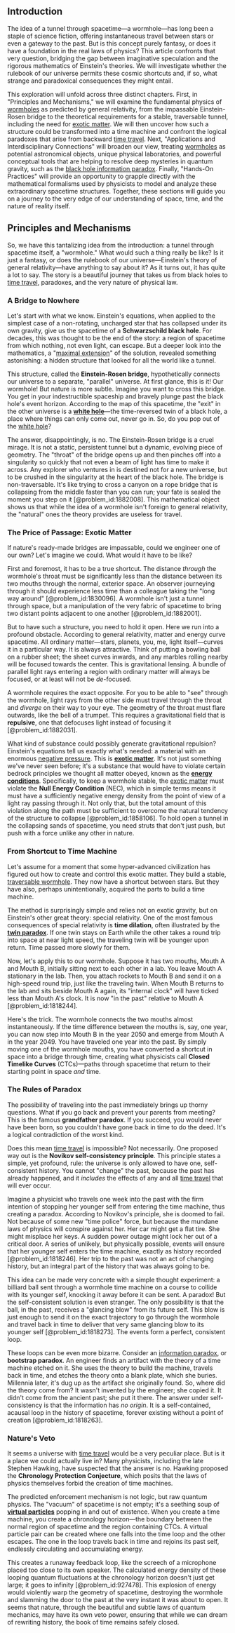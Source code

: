 ## Introduction
The idea of a tunnel through spacetime—a wormhole—has long been a staple of science fiction, offering instantaneous travel between stars or even a gateway to the past. But is this concept purely fantasy, or does it have a foundation in the real laws of physics? This article confronts that very question, bridging the gap between imaginative speculation and the rigorous mathematics of Einstein's theories. We will investigate whether the rulebook of our universe permits these cosmic shortcuts and, if so, what strange and paradoxical consequences they might entail.

This exploration will unfold across three distinct chapters. First, in "Principles and Mechanisms," we will examine the fundamental physics of [wormholes](@article_id:158393) as predicted by general relativity, from the impassable Einstein-Rosen bridge to the theoretical requirements for a stable, traversable tunnel, including the need for [exotic matter](@article_id:199166). We will then uncover how such a structure could be transformed into a time machine and confront the logical paradoxes that arise from backward [time travel](@article_id:187883). Next, "Applications and Interdisciplinary Connections" will broaden our view, treating [wormholes](@article_id:158393) as potential astronomical objects, unique physical laboratories, and powerful conceptual tools that are helping to resolve deep mysteries in quantum gravity, such as the [black hole information paradox](@article_id:139646). Finally, "Hands-On Practices" will provide an opportunity to grapple directly with the mathematical formalisms used by physicists to model and analyze these extraordinary spacetime structures. Together, these sections will guide you on a journey to the very edge of our understanding of space, time, and the nature of reality itself.

## Principles and Mechanisms

So, we have this tantalizing idea from the introduction: a tunnel through spacetime itself, a "wormhole." What would such a thing really be like? Is it just a fantasy, or does the rulebook of our universe—Einstein's theory of general relativity—have anything to say about it? As it turns out, it has quite a lot to say. The story is a beautiful journey that takes us from black holes to [time travel](@article_id:187883), paradoxes, and the very nature of physical law.

### A Bridge to Nowhere

Let's start with what we know. Einstein's equations, when applied to the simplest case of a non-rotating, uncharged star that has collapsed under its own gravity, give us the spacetime of a **Schwarzschild black hole**. For decades, this was thought to be the end of the story: a region of spacetime from which nothing, not even light, can escape. But a deeper look into the mathematics, a "[maximal extension](@article_id:187899)" of the solution, revealed something astonishing: a hidden structure that looked for all the world like a tunnel.

This structure, called the **Einstein-Rosen bridge**, hypothetically connects our universe to a separate, "parallel" universe. At first glance, this is it! Our wormhole! But nature is more subtle. Imagine you want to cross this bridge. You get in your indestructible spaceship and bravely plunge past the black hole's event horizon. According to the map of this spacetime, the "exit" in the other universe is a **[white hole](@article_id:194219)**—the time-reversed twin of a black hole, a place where things can only come out, never go in. So, do you pop out of the [white hole](@article_id:194219)?

The answer, disappointingly, is no. The Einstein-Rosen bridge is a cruel mirage. It is not a static, persistent tunnel but a dynamic, evolving piece of geometry. The "throat" of the bridge opens up and then pinches off into a singularity so quickly that not even a beam of light has time to make it across. Any explorer who ventures in is destined not for a new universe, but to be crushed in the singularity at the heart of the black hole. The bridge is non-traversable. It's like trying to cross a canyon on a rope bridge that is collapsing from the middle faster than you can run; your fate is sealed the moment you step on it [@problem_id:1882008]. This mathematical object shows us that while the idea of a wormhole isn't foreign to general relativity, the "natural" ones the theory provides are useless for travel.

### The Price of Passage: Exotic Matter

If nature's ready-made bridges are impassable, could we engineer one of our own? Let's imagine we could. What would it have to be like?

First and foremost, it has to be a true shortcut. The distance *through* the wormhole's throat must be significantly less than the distance between its two mouths through the normal, exterior space. An observer journeying through it should experience less time than a colleague taking the "long way around" [@problem_id:1830096]. A wormhole isn't just a tunnel through space, but a manipulation of the very fabric of spacetime to bring two distant points adjacent to one another [@problem_id:1882001].

But to have such a structure, you need to hold it open. Here we run into a profound obstacle. According to general relativity, matter and energy curve spacetime. All ordinary matter—stars, planets, you, me, light itself—curves it in a particular way. It is always attractive. Think of putting a bowling ball on a rubber sheet; the sheet curves inwards, and any marbles rolling nearby will be focused towards the center. This is gravitational lensing. A bundle of parallel light rays entering a region with ordinary matter will always be focused, or at least will not be *de*-focused.

A wormhole requires the exact opposite. For you to be able to "see" through the wormhole, light rays from the other side must travel through the throat and *diverge* on their way to your eye. The geometry of the throat must flare outwards, like the bell of a trumpet. This requires a gravitational field that is **repulsive**, one that defocuses light instead of focusing it [@problem_id:1882031].

What kind of substance could possibly generate gravitational repulsion? Einstein's equations tell us exactly what's needed: a material with an enormous [negative pressure](@article_id:160704). This is **[exotic matter](@article_id:199166)**. It's not just something we've never seen before; it's a substance that would have to violate certain bedrock principles we thought all matter obeyed, known as the **[energy conditions](@article_id:158013)**. Specifically, to keep a wormhole stable, the [exotic matter](@article_id:199166) must violate the **Null Energy Condition** (NEC), which in simple terms means it must have a sufficiently negative energy density from the point of view of a light ray passing through it. Not only that, but the total amount of this violation along the path must be sufficient to overcome the natural tendency of the structure to collapse [@problem_id:1858106]. To hold open a tunnel in the collapsing sands of spacetime, you need struts that don't just push, but push with a force unlike any other in nature.

### From Shortcut to Time Machine

Let's assume for a moment that some hyper-advanced civilization has figured out how to create and control this exotic matter. They build a stable, [traversable wormhole](@article_id:267054). They now have a shortcut between stars. But they have also, perhaps unintentionally, acquired the parts to build a time machine.

The method is surprisingly simple and relies not on exotic gravity, but on Einstein's other great theory: special relativity. One of the most famous consequences of special relativity is **time dilation**, often illustrated by the **[twin paradox](@article_id:272336)**. If one twin stays on Earth while the other takes a round trip into space at near light speed, the traveling twin will be younger upon return. Time passed more slowly for them.

Now, let's apply this to our wormhole. Suppose it has two mouths, Mouth A and Mouth B, initially sitting next to each other in a lab. You leave Mouth A stationary in the lab. Then, you attach rockets to Mouth B and send it on a high-speed round trip, just like the traveling twin. When Mouth B returns to the lab and sits beside Mouth A again, its "internal clock" will have ticked less than Mouth A's clock. It is now "in the past" relative to Mouth A [@problem_id:1818244].

Here's the trick. The wormhole connects the two mouths almost instantaneously. If the time difference between the mouths is, say, one year, you can now step into Mouth B in the year 2050 and emerge from Mouth A in the year 2049. You have traveled one year into the past. By simply moving one of the wormhole mouths, you have converted a shortcut in space into a bridge through time, creating what physicists call **Closed Timelike Curves** (CTCs)—paths through spacetime that return to their starting point in space *and* time.

### The Rules of Paradox

The possibility of traveling into the past immediately brings up thorny questions. What if you go back and prevent your parents from meeting? This is the famous **grandfather paradox**. If you succeed, you would never have been born, so you couldn't have gone back in time to do the deed. It's a logical contradiction of the worst kind.

Does this mean [time travel](@article_id:187883) is impossible? Not necessarily. One proposed way out is the **Novikov self-consistency principle**. This principle states a simple, yet profound, rule: the universe is only allowed to have one, self-consistent history. You cannot "change" the past, because the past has already happened, and it *includes* the effects of any and all [time travel](@article_id:187883) that will ever occur.

Imagine a physicist who travels one week into the past with the firm intention of stopping her younger self from entering the time machine, thus creating a paradox. According to Novikov's principle, she is doomed to fail. Not because of some new "time police" force, but because the mundane laws of physics will conspire against her. Her car might get a flat tire. She might misplace her keys. A sudden power outage might lock her out of a critical door. A series of unlikely, but physically possible, events will ensure that her younger self enters the time machine, exactly as history recorded [@problem_id:1818246]. Her trip to the past was not an act of changing history, but an integral part of the history that was always going to be.

This idea can be made very concrete with a simple thought experiment: a billiard ball sent through a wormhole time machine on a course to collide with its younger self, knocking it away before it can be sent. A paradox! But the self-consistent solution is even stranger. The only possibility is that the ball, in the past, receives a "glancing blow" from its future self. This blow is just enough to send it on the exact trajectory to go through the wormhole and travel back in time to deliver that very same glancing blow to its younger self [@problem_id:1818273]. The events form a perfect, consistent loop.

These loops can be even more bizarre. Consider an [information paradox](@article_id:189672), or **bootstrap paradox**. An engineer finds an artifact with the theory of a time machine etched on it. She uses the theory to build the machine, travels back in time, and etches the theory onto a blank plate, which she buries. Millennia later, it's dug up as the artifact she originally found. So, where did the theory come from? It wasn't invented by the engineer; she copied it. It didn't come from the ancient past; she put it there. The answer under self-consistency is that the information has *no origin*. It is a self-contained, acausal loop in the history of spacetime, forever existing without a point of creation [@problem_id:1818263].

### Nature's Veto

It seems a universe with [time travel](@article_id:187883) would be a very peculiar place. But is it a place we could actually live in? Many physicists, including the late Stephen Hawking, have suspected that the answer is no. Hawking proposed the **Chronology Protection Conjecture**, which posits that the laws of physics themselves forbid the creation of time machines.

The predicted enforcement mechanism is not logic, but raw quantum physics. The "vacuum" of spacetime is not empty; it's a seething soup of **[virtual particles](@article_id:147465)** popping in and out of existence. When you create a time machine, you create a chronology horizon—the boundary between the normal region of spacetime and the region containing CTCs. A virtual particle pair can be created where one falls into the time loop and the other escapes. The one in the loop travels back in time and rejoins its past self, endlessly circulating and accumulating energy.

This creates a runaway feedback loop, like the screech of a microphone placed too close to its own speaker. The calculated energy density of these looping quantum fluctuations at the chronology horizon doesn't just get large; it goes to infinity [@problem_id:927478]. This explosion of energy would violently warp the geometry of spacetime, destroying the wormhole and slamming the door to the past at the very instant it was about to open. It seems that nature, through the beautiful and subtle laws of quantum mechanics, may have its own veto power, ensuring that while we can dream of rewriting history, the book of time remains safely closed.
